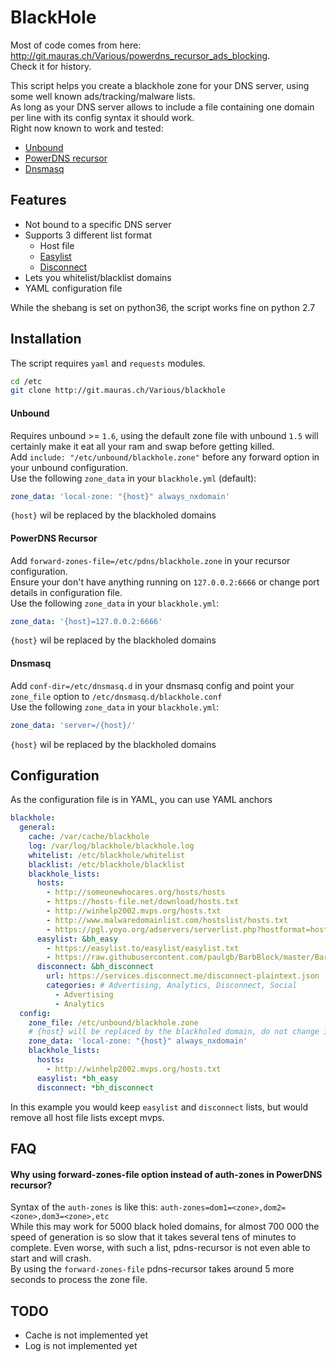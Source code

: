BlackHole
=========

Most of code comes from here: http://git.mauras.ch/Various/powerdns_recursor_ads_blocking.  
Check it for history.  

This script helps you create a blackhole zone for your DNS server, using some well known ads/tracking/malware lists.  
As long as your DNS server allows to include a file containing one domain per line with its config syntax it should work.  
Right now known to work and tested:

- [Unbound](https://www.unbound.net/) 
- [PowerDNS recursor](https://www.powerdns.com/recursor.html) 
- [Dnsmasq](http://www.thekelleys.org.uk/dnsmasq/doc.html)

Features
--------

- Not bound to a specific DNS server
- Supports 3 different list format
    - Host file
    - [Easylist](https://easylist.to/)
    - [Disconnect](https://disconnect.me/)
- Lets you whitelist/blacklist domains
- YAML configuration file

While the shebang is set on python36, the script works fine on python 2.7

Installation
------------

The script requires `yaml` and `requests` modules.  

``` bash
cd /etc
git clone http://git.mauras.ch/Various/blackhole
```

#### Unbound  

Requires unbound >= `1.6`, using the default zone file with unbound `1.5` will certainly make it eat all your ram and swap before getting killed.  
Add `include: "/etc/unbound/blackhole.zone"` before any forward option in your unbound configuration.  
Use the following `zone_data` in your `blackhole.yml` (default):

``` yaml
zone_data: 'local-zone: "{host}" always_nxdomain'
```

`{host}` wil be replaced by the blackholed domains

#### PowerDNS Recursor  

Add `forward-zones-file=/etc/pdns/blackhole.zone` in your recursor configuration.  
Ensure your don't have anything running on `127.0.0.2:6666` or change port details in configuration file.  
Use the following `zone_data` in your `blackhole.yml`:

``` yaml
zone_data: '{host}=127.0.0.2:6666'
```

`{host}` wil be replaced by the blackholed domains

#### Dnsmasq  

Add `conf-dir=/etc/dnsmasq.d` in your dnsmasq config and point your `zone_file` option to `/etc/dnsmasq.d/blackhole.conf`  
Use the following `zone_data` in your `blackhole.yml`:

``` yaml
zone_data: 'server=/{host}/'
```

`{host}` wil be replaced by the blackholed domains


Configuration
-------------

As the configuration file is in YAML, you can use YAML anchors

```yaml
blackhole:
  general:
    cache: /var/cache/blackhole
    log: /var/log/blackhole/blackhole.log
    whitelist: /etc/blackhole/whitelist
    blacklist: /etc/blackhole/blacklist
    blackhole_lists:
      hosts:
        - http://someonewhocares.org/hosts/hosts
        - https://hosts-file.net/download/hosts.txt
        - http://winhelp2002.mvps.org/hosts.txt
        - http://www.malwaredomainlist.com/hostslist/hosts.txt
        - https://pgl.yoyo.org/adservers/serverlist.php?hostformat=hosts;showintro=0
      easylist: &bh_easy
        - https://easylist.to/easylist/easylist.txt
        - https://raw.githubusercontent.com/paulgb/BarbBlock/master/BarbBlock.txt
      disconnect: &bh_disconnect
        url: https://services.disconnect.me/disconnect-plaintext.json
        categories: # Advertising, Analytics, Disconnect, Social
          - Advertising
          - Analytics
  config:
    zone_file: /etc/unbound/blackhole.zone
    # {host} will be replaced by the blackholed domain, do not change it here
    zone_data: 'local-zone: "{host}" always_nxdomain'
    blackhole_lists:
      hosts:
        - http://winhelp2002.mvps.org/hosts.txt
      easylist: *bh_easy
      disconnect: *bh_disconnect
```

In this example you would keep `easylist` and `disconnect` lists, but would remove all host file lists except mvps.

FAQ
---

#### Why using forward-zones-file option instead of auth-zones in PowerDNS recursor?  

Syntax of the `auth-zones` is like this: `auth-zones=dom1=<zone>,dom2=<zone>,dom3=<zone>,etc`  
While this may work for 5000 black holed domains, for almost 700 000 the speed of generation is so slow that it takes several tens of minutes to complete. Even worse, with such a list, pdns-recursor is not even able to start and will crash.  
By using the `forward-zones-file` pdns-recursor takes around 5 more seconds to process the zone file.  

TODO
----

- Cache is not implemented yet
- Log is not implemented yet
